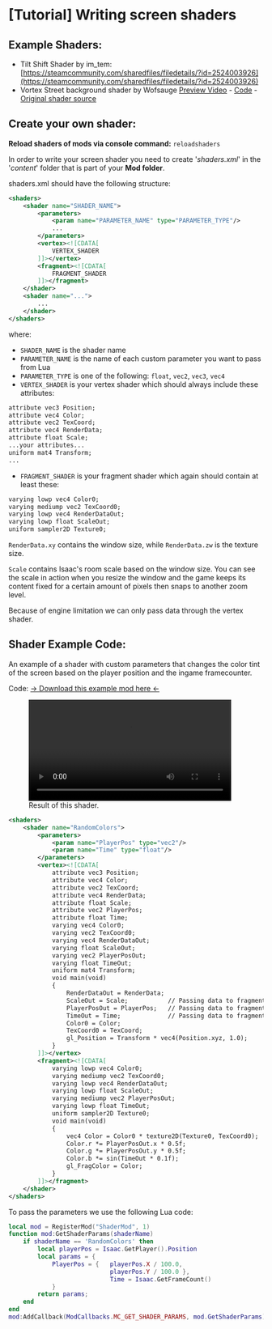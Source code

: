 # [Tutorial] Writing screen shaders

## Example Shaders:
* Tilt Shift Shader by im_tem: [https://steamcommunity.com/sharedfiles/filedetails/?id=2524003926](https://steamcommunity.com/sharedfiles/filedetails/?id=2524003926)
* Vortex Street background shader by Wofsauge [Preview Video](../customData/Vortex_Street_shader.mp4) - [Code](../customData/vortex_street_shader.zip) - [Original shader source](https://www.shadertoy.com/view/MlS3Rh)

## Create your own shader:
**Reload shaders of mods via console command:** `reloadshaders`

In order to write your screen shader you need to create '_shaders.xml_' in the '_content_' folder that is part of your **Mod folder**.

shaders.xml should have the following structure:

```xml
<shaders>
    <shader name="SHADER_NAME">
        <parameters>
            <param name="PARAMETER_NAME" type="PARAMETER_TYPE"/>
            ...
        </parameters>
        <vertex><![CDATA[
            VERTEX_SHADER
        ]]></vertex>
        <fragment><![CDATA[
            FRAGMENT_SHADER
        ]]></fragment>
    </shader>
    <shader name="...">
        ...
    </shader>
</shaders>
```

where:

*   `SHADER_NAME` is the shader name
*   `PARAMETER_NAME` is the name of each custom parameter you want to pass from Lua
*   `PARAMETER_TYPE` is one of the following: `float`, `vec2`, `vec3`, `vec4`
*   `VERTEX_SHADER` is your vertex shader which should always include these attributes:


```xml
attribute vec3 Position;
attribute vec4 Color;
attribute vec2 TexCoord;
attribute vec4 RenderData;
attribute float Scale;
...your attributes...
uniform mat4 Transform;
...
```

*   `FRAGMENT_SHADER` is your fragment shader which again should contain at least these:

```xml
varying lowp vec4 Color0;
varying mediump vec2 TexCoord0;
varying lowp vec4 RenderDataOut;
varying lowp float ScaleOut;
uniform sampler2D Texture0;
```

`RenderData.xy` contains the window size, while `RenderData.zw` is the texture size.

`Scale` contains Isaac's room scale based on the window size. You can see the scale in action when you resize the window and the game keeps its content fixed for a certain amount of pixels then snaps to another zoom level.

Because of engine limitation we can only pass data through the vertex shader.

## Shader Example Code:
An example of a shader with custom parameters that changes the color tint of the screen based on the player position and the ingame framecounter.

Code: [→ Download this example mod here ←](../customData/shader_example_mod.zip)
<figure class="video_container">
  <video controls="true" allowfullscreen="true" style="width:25rem">
    <source src="../customData/shader example preview.mp4" type="video/mp4">
  </video>
  <figcaption>Result of this shader.</figcaption>
</figure>


```xml
<shaders>
	<shader name="RandomColors">
		<parameters>
			<param name="PlayerPos" type="vec2"/>
			<param name="Time" type="float"/>
		</parameters>
		<vertex><![CDATA[
			attribute vec3 Position;
			attribute vec4 Color;
			attribute vec2 TexCoord;
			attribute vec4 RenderData;
			attribute float Scale;
			attribute vec2 PlayerPos;
			attribute float Time;
			varying vec4 Color0;
			varying vec2 TexCoord0;
			varying vec4 RenderDataOut;
			varying float ScaleOut;
			varying vec2 PlayerPosOut;
			varying float TimeOut;
			uniform mat4 Transform;
			void main(void)
			{
				RenderDataOut = RenderData;
				ScaleOut = Scale;			// Passing data to fragment shader
				PlayerPosOut = PlayerPos;	// Passing data to fragment shader
				TimeOut = Time;				// Passing data to fragment shader
				Color0 = Color;
				TexCoord0 = TexCoord;
				gl_Position = Transform * vec4(Position.xyz, 1.0);
			}
		]]></vertex>
		<fragment><![CDATA[
			varying lowp vec4 Color0;
			varying mediump vec2 TexCoord0;
			varying lowp vec4 RenderDataOut;
			varying lowp float ScaleOut;
			varying mediump vec2 PlayerPosOut;
			varying lowp float TimeOut;
			uniform sampler2D Texture0;
			void main(void)
			{
				vec4 Color = Color0 * texture2D(Texture0, TexCoord0);
				Color.r *= PlayerPosOut.x * 0.5f;
				Color.g *= PlayerPosOut.y * 0.5f;
				Color.b *= sin(TimeOut * 0.1f);
				gl_FragColor = Color;
			}
		]]></fragment>
	</shader>
</shaders>
```

To pass the parameters we use the following Lua code:
```lua
local mod = RegisterMod("ShaderMod", 1)
function mod:GetShaderParams(shaderName)
	if shaderName == 'RandomColors' then
        local playerPos = Isaac.GetPlayer().Position
        local params = {
            PlayerPos = {   playerPos.X / 100.0,
                            playerPos.Y / 100.0 },
                            Time = Isaac.GetFrameCount()
            }
        return params;
    end
end
mod:AddCallback(ModCallbacks.MC_GET_SHADER_PARAMS, mod.GetShaderParams)
```
